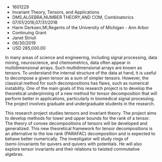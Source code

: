 
* 1601229
* Invariant Theory, Tensors, and Applications
* DMS,ALGEBRA,NUMBER THEORY,AND COM, Combinatorics
* 07/01/2016,07/31/2018
* Harm Derksen,MI,Regents of the University of Michigan - Ann Arbor
* Continuing Grant
* Janet Striuli
* 06/30/2019
* USD 285,000.00

In many areas of science and engineering, including signal processing, data
mining, neuroscience, and chemometrics, data often appear in multidimensional
arrays. Such multidimensional arrays are known as tensors. To understand the
internal structure of the data at hand, it is useful to decompose a given tensor
as a sum of simpler tensors. However, the classical method for such
decompositions has flaws, such as numerical instability. One of the main goals
of this research project is to develop the theoretical underpinning of a new
method for tensor decomposition that will perform better in applications,
particularly in biomedical signal processing. The project involves graduate and
undergraduate students in the research.

This research project studies tensors and invariant theory. The project aims to
develop methods for lower and upper bounds for the rank of a tensor. The theory
of convex decompositions of tensors will be developed and generalized. This new
theoretical framework for tensor decompositions is an alternative to the low
rank (PARAFAC) decomposition and is expected to behave better numerically. The
investigator will study rings of (semi-)invariants for quivers and quivers with
potentials. He will also explore tensor invariants and their relations to
twisted commutative algebras.
